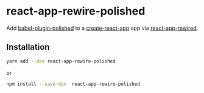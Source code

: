 # react-app-rewire-polished
Add [babel-plugin-polished](https://github.com/styled-components/babel-plugin-polished) to a [create-react-app](https://github.com/facebookincubator/create-react-app) app via [react-app-rewired](https://github.com/timarney/react-app-rewired).

## Installation

```sh
yarn add --dev react-app-rewire-polished
```

or

```sh
npm install --save-dev  react-app-rewire-polished
```
